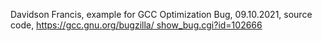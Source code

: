 Davidson Francis, example for GCC Optimization
Bug, 09.10.2021, source code, [https://gcc.gnu.org/bugzilla/
show_bug.cgi?id=102666](https://gcc.gnu.org/bugzilla/show_bug.cgi?id=102666)

